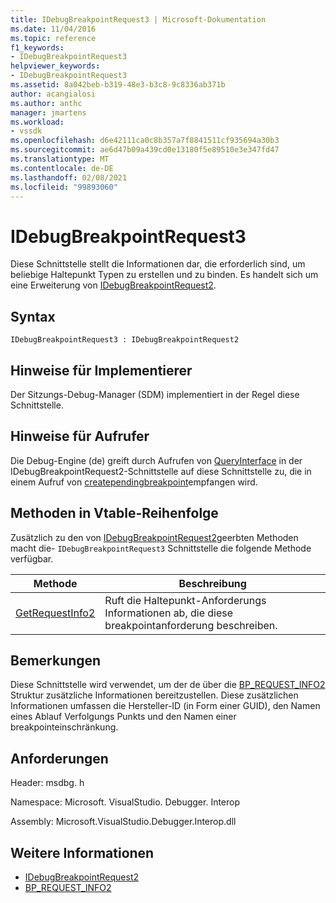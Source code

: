 ```yaml
---
title: IDebugBreakpointRequest3 | Microsoft-Dokumentation
ms.date: 11/04/2016
ms.topic: reference
f1_keywords:
- IDebugBreakpointRequest3
helpviewer_keywords:
- IDebugBreakpointRequest3
ms.assetid: 8a042beb-b319-48e3-b3c8-9c8336ab371b
author: acangialosi
ms.author: anthc
manager: jmartens
ms.workload:
- vssdk
ms.openlocfilehash: d6e42111ca0c8b357a7f8841511cf935694a30b3
ms.sourcegitcommit: ae6d47b09a439cd0e13180f5e89510e3e347fd47
ms.translationtype: MT
ms.contentlocale: de-DE
ms.lasthandoff: 02/08/2021
ms.locfileid: "99893060"
---
```

# <a name="idebugbreakpointrequest3"></a>IDebugBreakpointRequest3
Diese Schnittstelle stellt die Informationen dar, die erforderlich sind, um beliebige Haltepunkt Typen zu erstellen und zu binden. Es handelt sich um eine Erweiterung von [IDebugBreakpointRequest2](../../../extensibility/debugger/reference/idebugbreakpointrequest2.md).

## <a name="syntax"></a>Syntax

```
IDebugBreakpointRequest3 : IDebugBreakpointRequest2
```

## <a name="notes-for-implementers"></a>Hinweise für Implementierer
 Der Sitzungs-Debug-Manager (SDM) implementiert in der Regel diese Schnittstelle.

## <a name="notes-for-callers"></a>Hinweise für Aufrufer
 Die Debug-Engine (de) greift durch Aufrufen von [QueryInterface](/cpp/atl/queryinterface) in der IDebugBreakpointRequest2-Schnittstelle auf diese Schnittstelle zu, die in einem Aufruf von [creatependingbreakpoint](../../../extensibility/debugger/reference/idebugengine2-creatependingbreakpoint.md)empfangen wird.

## <a name="methods-in-vtable-order"></a>Methoden in Vtable-Reihenfolge
 Zusätzlich zu den von [IDebugBreakpointRequest2](../../../extensibility/debugger/reference/idebugbreakpointrequest2.md)geerbten Methoden macht die- `IDebugBreakpointRequest3` Schnittstelle die folgende Methode verfügbar.

|Methode|Beschreibung|
|------------|-----------------|
|[GetRequestInfo2](../../../extensibility/debugger/reference/idebugbreakpointrequest3-getrequestinfo2.md)|Ruft die Haltepunkt-Anforderungs Informationen ab, die diese breakpointanforderung beschreiben.|

## <a name="remarks"></a>Bemerkungen
 Diese Schnittstelle wird verwendet, um der de über die [BP_REQUEST_INFO2](../../../extensibility/debugger/reference/bp-request-info2.md) Struktur zusätzliche Informationen bereitzustellen. Diese zusätzlichen Informationen umfassen die Hersteller-ID (in Form einer GUID), den Namen eines Ablauf Verfolgungs Punkts und den Namen einer breakpointeinschränkung.

## <a name="requirements"></a>Anforderungen
 Header: msdbg. h

 Namespace: Microsoft. VisualStudio. Debugger. Interop

 Assembly: Microsoft.VisualStudio.Debugger.Interop.dll

## <a name="see-also"></a>Weitere Informationen
- [IDebugBreakpointRequest2](../../../extensibility/debugger/reference/idebugbreakpointrequest2.md)
- [BP_REQUEST_INFO2](../../../extensibility/debugger/reference/bp-request-info2.md)
